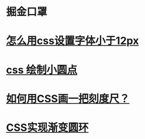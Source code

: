 # 掘金口罩







# [怎么用css设置字体小于12px](https://blog.csdn.net/io_123io_123/article/details/121612724)



# [css 绘制小圆点](https://blog.csdn.net/liuyunshengsir/article/details/106276177?utm_medium=distribute.pc_relevant.none-task-blog-2~default~baidujs_baidulandingword~default-1-106276177-blog-103677869.pc_relevant_multi_platform_whitelistv2_exp180w&spm=1001.2101.3001.4242.2&utm_relevant_index=4)



# [如何用CSS画一把刻度尺？](https://segmentfault.com/q/1010000006747638)



# [CSS实现渐变圆环](https://blog.csdn.net/qq_40864647/article/details/123737006)